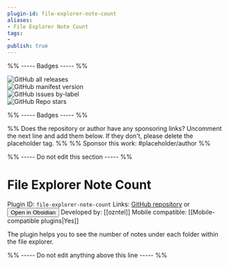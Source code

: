 ```yaml
---
plugin-id: file-explorer-note-count
aliases:
- File Explorer Note Count
tags: 
- 
publish: true
---
```


%% ----- Badges ----- %%

![GitHub all releases](https://img.shields.io/github/downloads/ozntel/file-explorer-note-count/total?color=573E7A&logo=github&style=for-the-badge)   
![GitHub manifest version](https://img.shields.io/github/manifest-json/v/ozntel/file-explorer-note-count?color=573E7A&logo=github&style=for-the-badge)   
![GitHub issues by-label](https://img.shields.io/github/issues/ozntel/file-explorer-note-count/help%20wanted?color=573E7A&logo=github&style=for-the-badge)   
![GitHub Repo stars](https://img.shields.io/github/stars/ozntel/file-explorer-note-count?color=573E7A&logo=github&style=for-the-badge)

%% ----- Badges ----- %%

%% Does the repository or author have any sponsoring links? Uncomment the next line and add them below. If they don't, please delete the placeholder tag. %%
%% Sponsor this work: #placeholder/author %%

%% ----- Do not edit this section ----- %%

# File Explorer Note Count

Plugin ID: `file-explorer-note-count`
Links: [GitHub repository](https://github.com/ozntel/file-explorer-note-count) or [<button id=HH>Open in Obsidian</button>](obsidian://goto-plugin?id=file-explorer-note-count)
Developed by: [[ozntel]]
Mobile compatible: [[Mobile-compatible plugins|Yes]]

The plugin helps you to see the number of notes under each folder within the file explorer.

%% ----- Do not edit anything above this line ----- %% 
